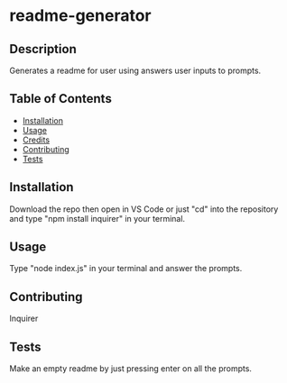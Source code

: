 # readme-generator

## Description 
Generates a readme for user using answers user inputs to prompts.
## Table of Contents

* [Installation](#installation)
* [Usage](#usage)
* [Credits](#credits)
* [Contributing](#contributing)
* [Tests](#tests)


## Installation
Download the repo then open in VS Code or just "cd" into the repository and type "npm install inquirer" in your terminal.

## Usage 
Type "node index.js" in your terminal and answer the prompts.

## Contributing
Inquirer

## Tests
Make an empty readme by just pressing enter on all the prompts.

